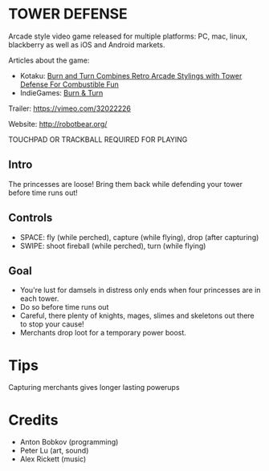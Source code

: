 # TOWER DEFENSE

Arcade style video game released for multiple platforms: PC, mac, linux, blackberry as well as iOS and Android markets.

Articles about the game:
* Kotaku: [Burn and Turn Combines Retro Arcade Stylings with Tower Defense For Combustible Fun](https://kotaku.com/5862197/burn-and-turn-combines-retro-arcade-stylings-with-tower-defense-for-combustible-fun)
* IndieGames: [Burn & Turn](http://indiegames.com/2011/10/trailer_burn_turn_robot_bear.html)

Trailer: https://vimeo.com/32022226

Website: http://robotbear.org/

TOUCHPAD OR TRACKBALL REQUIRED FOR PLAYING

## Intro
The princesses are loose!
Bring them back while defending your tower before time runs out!

## Controls
* SPACE:	fly (while perched), capture (while flying), drop (after capturing)
* SWIPE: shoot fireball (while perched), turn (while flying)

## Goal
* You're lust for damsels in distress only ends when four princesses are in each tower.
* Do so before time runs out
* Careful, there plenty of knights, mages, slimes and skeletons out there to stop your cause!
* Merchants drop loot for a temporary power boost.

# Tips
Capturing merchants gives longer lasting powerups

# Credits
* Anton Bobkov  (programming)
* Peter Lu (art, sound)
* Alex Rickett (music)
